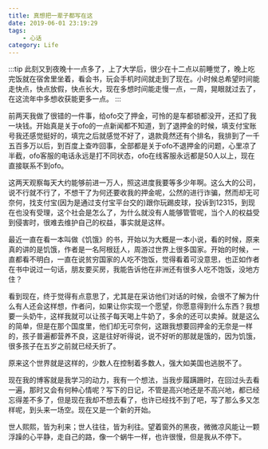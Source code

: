 ```yaml
---
title: 真想把一辈子都写在这
date: 2019-06-01 23:19:29
tags: 
    - 心话
category: Life
---
```


:::tip
此刻又到夜晚十一点多了，上了大学后，很少在十二点以前睡觉了，晚上吃完饭就在宿舍里坐着，看会书，玩会手机时间就走到了现在。小时候总希望时间能走快点，快点放假，快点长大，现在多想时间能走慢一点，一周，晃眼就过去了，在这流年中多想收获能更多一点。
:::

<!-- more -->

前两天我做了很错的一件事，给ofo交了押金，可怜的是车都锁都没开，还扣了我一块钱。开始真是关于ofo的一点新闻都不知道，到了退押金的时候，填支付宝账号我还感觉挺好的，填完之后就感觉不好了，退款竟然还有个排名，我排到了一千五百多万以后，到百度上查咋回事，全部都是关于ofo不退押金的问题，心里凉了半截，ofo客服的电话永远是打不同状态，ofo在线客服永远都是50人以上，现在直接联系不到ofo。

这两天观察每天大约能够前进一万人，照这进度我要等多少年啊。这么大的公司，说不行就不行了，不想干了为何还要收我的押金呢，公然的进行诈骗，然而却无可奈何，找支付宝(因为是通过支付宝平台交的)跟你玩踢皮球，投诉到12315，到现在也没有受理，这个社会是怎么了，为什么就没有人能够管管呢，当个人的权益受到侵害时，很难去维护自己的权益，事实就是这样。

最近一直在看一本叫做《饥饿》的书，开始以为大概是一本小说，看的时候，原来真的讲的是饥饿，作者是一名阿根廷人，周游过世界上很多国家。开始的时候，一直都看不明白，一直在说贫穷国家的人吃不饱饭，觉得看着可没意思，也正如作者在书中说过一句话，朋友要买房，我能告诉他在非洲还有很多人吃不饱饭，没地方住？

看到现在，终于觉得有点意思了，尤其是在采访他们对话的时候，会很不了解为什么有人还会这样想，作者问，如果让你实现一个愿望，你愿意得到什么东西？我想要一头奶牛，这样我就可以让孩子每天喝上牛奶了，多余的还可以卖掉。就是这么的简单，但是在那个国度里，他们却无可奈何，这跟我想要回押金的无奈是一样的，孩子普遍都营养不良，这是往好听得说，说不好听的那就是饿的，因为饥饿，很多孩子在五岁之前就已经夭折了。

原来这个世界就是这样的，少数人在控制着多数人，强大如美国也逃脱不了。

现在我的博客就是我学习的动力，我有一个想法，当我步履蹒跚时，在回过头去看一遍，那时又会有何种心情呢？写下的日记，不管是高兴地还是不高兴地，都已经忘得差不多了，但是现在我却不想去看了，也许已经找不到了吧，写了那么多又怎样呢，到头来一场空。现在又是一个新的开始。

世人熙熙，皆为利来；世人往往，皆为利往。望着窗外的黑夜，微微凉风能让一颗浮躁的心平静，走自己的路，像一个蜗牛一样，也许很慢，但是我从不停下。